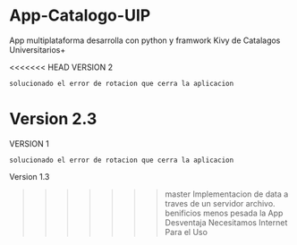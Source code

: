 # App-Catalogo-UIP
App multiplataforma desarrolla con python y framwork Kivy de Catalagos Universitarios+

<<<<<<< HEAD
VERSION 2

	solucionado el error de rotacion que cerra la aplicacion 
Version 2.3
=======
VERSION 1

	solucionado el error de rotacion que cerra la aplicacion 
Version 1.3

>>>>>>> master
	Implementacion de data a traves de un servidor archivo. 
	benificios menos pesada la App 
	Desventaja Necesitamos Internet Para el Uso 
